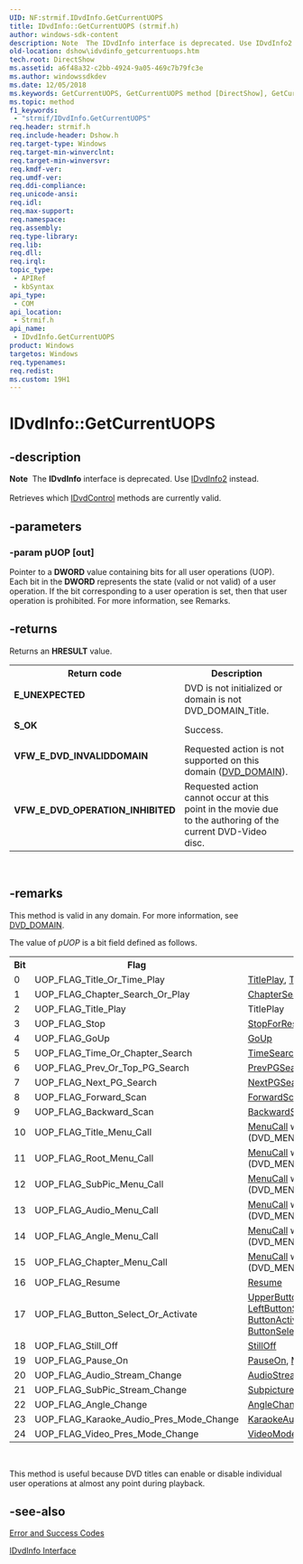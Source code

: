 ```yaml
---
UID: NF:strmif.IDvdInfo.GetCurrentUOPS
title: IDvdInfo::GetCurrentUOPS (strmif.h)
author: windows-sdk-content
description: Note  The IDvdInfo interface is deprecated. Use IDvdInfo2 instead. Retrieves which IDvdControl methods are currently valid.
old-location: dshow\idvdinfo_getcurrentuops.htm
tech.root: DirectShow
ms.assetid: a6f48a32-c2bb-4924-9a05-469c7b79fc3e
ms.author: windowssdkdev
ms.date: 12/05/2018
ms.keywords: GetCurrentUOPS, GetCurrentUOPS method [DirectShow], GetCurrentUOPS method [DirectShow],IDvdInfo interface, IDvdInfo interface [DirectShow],GetCurrentUOPS method, IDvdInfo.GetCurrentUOPS, IDvdInfo::GetCurrentUOPS, IDvdInfoGetCurrentUOPS, dshow.idvdinfo_getcurrentuops, strmif/IDvdInfo::GetCurrentUOPS
ms.topic: method
f1_keywords: 
 - "strmif/IDvdInfo.GetCurrentUOPS"
req.header: strmif.h
req.include-header: Dshow.h
req.target-type: Windows
req.target-min-winverclnt: 
req.target-min-winversvr: 
req.kmdf-ver: 
req.umdf-ver: 
req.ddi-compliance: 
req.unicode-ansi: 
req.idl: 
req.max-support: 
req.namespace: 
req.assembly: 
req.type-library: 
req.lib: 
req.dll: 
req.irql: 
topic_type:
 - APIRef
 - kbSyntax
api_type:
 - COM
api_location:
 - Strmif.h
api_name:
 - IDvdInfo.GetCurrentUOPS
product: Windows
targetos: Windows
req.typenames: 
req.redist: 
ms.custom: 19H1
---
```


# IDvdInfo::GetCurrentUOPS


## -description



<div class="alert"><b>Note</b>  The <b>IDvdInfo</b> interface is deprecated. Use <a href="https://docs.microsoft.com/windows/desktop/api/strmif/nn-strmif-idvdinfo2">IDvdInfo2</a> instead.</div>
<div> </div>
Retrieves which <a href="https://docs.microsoft.com/windows/desktop/api/strmif/nn-strmif-idvdcontrol">IDvdControl</a> methods are currently valid.




## -parameters




### -param pUOP [out]

Pointer to a <b>DWORD</b> value containing bits for all user operations (UOP). Each bit in the <b>DWORD</b> represents the state (valid or not valid) of a user operation. If the bit corresponding to a user operation is set, then that user operation is prohibited. For more information, see Remarks.


## -returns



Returns an <b>HRESULT</b> value.

<table>
<tr>
<th>Return code</th>
<th>Description</th>
</tr>
<tr>
<td width="40%">
<dl>
<dt><b>E_UNEXPECTED</b></dt>
</dl>
</td>
<td width="60%">
DVD is not initialized or domain is not DVD_DOMAIN_Title.

</td>
</tr>
<tr>
<td width="40%">
<dl>
<dt><b>S_OK</b></dt>
</dl>
</td>
<td width="60%">
Success.

</td>
</tr>
<tr>
<td width="40%">
<dl>
<dt><b>VFW_E_DVD_INVALIDDOMAIN</b></dt>
</dl>
</td>
<td width="60%">
Requested action is not supported on this domain (<a href="https://docs.microsoft.com/windows/desktop/api/strmif/ne-strmif-tagdvd_domain">DVD_DOMAIN</a>).

</td>
</tr>
<tr>
<td width="40%">
<dl>
<dt><b>VFW_E_DVD_OPERATION_INHIBITED</b></dt>
</dl>
</td>
<td width="60%">
Requested action cannot occur at this point in the movie due to the authoring of the current DVD-Video disc.

</td>
</tr>
</table>
 




## -remarks



This method is valid in any domain. For more information, see <a href="https://docs.microsoft.com/windows/desktop/api/strmif/ne-strmif-tagdvd_domain">DVD_DOMAIN</a>.

The value of <i>pUOP</i> is a bit field defined as follows.

<table>
<tr>
<th>Bit
            </th>
<th>Flag
            </th>
<th>User function
            </th>
</tr>
<tr>
<td>0</td>
<td>UOP_FLAG_Title_Or_Time_Play</td>
<td>
<a href="https://docs.microsoft.com/windows/desktop/api/strmif/nf-strmif-idvdcontrol-titleplay">TitlePlay</a>, <a href="https://docs.microsoft.com/windows/desktop/api/strmif/nf-strmif-idvdcontrol-timeplay">TimePlay</a>
</td>
</tr>
<tr>
<td>1</td>
<td>UOP_FLAG_Chapter_Search_Or_Play</td>
<td>
<a href="https://docs.microsoft.com/windows/desktop/api/strmif/nf-strmif-idvdcontrol-chaptersearch">ChapterSearch</a>, <a href="https://docs.microsoft.com/windows/desktop/api/strmif/nf-strmif-idvdcontrol-chapterplay">ChapterPlay</a>
</td>
</tr>
<tr>
<td>2</td>
<td>UOP_FLAG_Title_Play</td>
<td>TitlePlay</td>
</tr>
<tr>
<td>3</td>
<td>UOP_FLAG_Stop</td>
<td>
<a href="https://docs.microsoft.com/windows/desktop/api/strmif/nf-strmif-idvdcontrol-stopforresume">StopForResume</a>
</td>
</tr>
<tr>
<td>4</td>
<td>UOP_FLAG_GoUp</td>
<td>
<a href="https://docs.microsoft.com/windows/desktop/api/strmif/nf-strmif-idvdcontrol-goup">GoUp</a>
</td>
</tr>
<tr>
<td>5</td>
<td>UOP_FLAG_Time_Or_Chapter_Search</td>
<td>
<a href="https://docs.microsoft.com/windows/desktop/api/strmif/nf-strmif-idvdcontrol-timesearch">TimeSearch</a>, <a href="https://docs.microsoft.com/windows/desktop/api/strmif/nf-strmif-idvdcontrol-chaptersearch">ChapterSearch</a>
</td>
</tr>
<tr>
<td>6</td>
<td>UOP_FLAG_Prev_Or_Top_PG_Search</td>
<td>
<a href="https://docs.microsoft.com/windows/desktop/api/strmif/nf-strmif-idvdcontrol-prevpgsearch">PrevPGSearch</a>, <a href="https://docs.microsoft.com/windows/desktop/api/strmif/nf-strmif-idvdcontrol-toppgsearch">TopPGSearch</a>
</td>
</tr>
<tr>
<td>7</td>
<td>UOP_FLAG_Next_PG_Search</td>
<td>
<a href="https://docs.microsoft.com/windows/desktop/api/strmif/nf-strmif-idvdcontrol-nextpgsearch">NextPGSearch</a>
</td>
</tr>
<tr>
<td>8</td>
<td>UOP_FLAG_Forward_Scan</td>
<td>
<a href="https://docs.microsoft.com/windows/desktop/api/strmif/nf-strmif-idvdcontrol-forwardscan">ForwardScan</a>
</td>
</tr>
<tr>
<td>9</td>
<td>UOP_FLAG_Backward_Scan</td>
<td>
<a href="https://docs.microsoft.com/windows/desktop/api/strmif/nf-strmif-idvdcontrol-backwardscan">BackwardScan</a>
</td>
</tr>
<tr>
<td>10</td>
<td>UOP_FLAG_Title_Menu_Call</td>
<td>
<a href="https://docs.microsoft.com/windows/desktop/api/strmif/nf-strmif-idvdcontrol-menucall">MenuCall</a> with a parameter value of 2 (DVD_MENU_Title)</td>
</tr>
<tr>
<td>11</td>
<td>UOP_FLAG_Root_Menu_Call</td>
<td>
<a href="https://docs.microsoft.com/windows/desktop/api/strmif/nf-strmif-idvdcontrol-menucall">MenuCall</a> with a parameter value of 3 (DVD_MENU_Root)</td>
</tr>
<tr>
<td>12</td>
<td>UOP_FLAG_SubPic_Menu_Call</td>
<td>
<a href="https://docs.microsoft.com/windows/desktop/api/strmif/nf-strmif-idvdcontrol-menucall">MenuCall</a> with a parameter value of 4 (DVD_MENU_Subpicture)</td>
</tr>
<tr>
<td>13</td>
<td>UOP_FLAG_Audio_Menu_Call</td>
<td>
<a href="https://docs.microsoft.com/windows/desktop/api/strmif/nf-strmif-idvdcontrol-menucall">MenuCall</a> with a parameter value of 5 (DVD_MENU_Audio)</td>
</tr>
<tr>
<td>14</td>
<td>UOP_FLAG_Angle_Menu_Call</td>
<td>
<a href="https://docs.microsoft.com/windows/desktop/api/strmif/nf-strmif-idvdcontrol-menucall">MenuCall</a> with a parameter value of 6 (DVD_MENU_Angle)</td>
</tr>
<tr>
<td>15</td>
<td>UOP_FLAG_Chapter_Menu_Call</td>
<td>
<a href="https://docs.microsoft.com/windows/desktop/api/strmif/nf-strmif-idvdcontrol-menucall">MenuCall</a> with a parameter value of 7 (DVD_MENU_Chapter)</td>
</tr>
<tr>
<td>16</td>
<td>UOP_FLAG_Resume</td>
<td>
<a href="https://docs.microsoft.com/windows/desktop/api/strmif/nf-strmif-idvdcontrol-resume">Resume</a>
</td>
</tr>
<tr>
<td>17</td>
<td>UOP_FLAG_Button_Select_Or_Activate</td>
<td>
<a href="https://docs.microsoft.com/windows/desktop/api/strmif/nf-strmif-idvdcontrol-upperbuttonselect">UpperButtonSelect</a>, <a href="https://docs.microsoft.com/windows/desktop/api/strmif/nf-strmif-idvdcontrol-lowerbuttonselect">LowerButtonSelect</a>, <a href="https://docs.microsoft.com/windows/desktop/api/strmif/nf-strmif-idvdcontrol-leftbuttonselect">LeftButtonSelect</a>, <a href="https://docs.microsoft.com/windows/desktop/api/strmif/nf-strmif-idvdcontrol-rightbuttonselect">RightButtonSelect</a>, <a href="https://docs.microsoft.com/windows/desktop/api/strmif/nf-strmif-idvdcontrol-buttonactivate">ButtonActivate</a>, <a href="https://docs.microsoft.com/windows/desktop/api/strmif/nf-strmif-idvdcontrol-buttonselectandactivate">ButtonSelectAndActivate</a>
</td>
</tr>
<tr>
<td>18</td>
<td>UOP_FLAG_Still_Off</td>
<td>
<a href="https://docs.microsoft.com/windows/desktop/api/strmif/nf-strmif-idvdcontrol-stilloff">StillOff</a>
</td>
</tr>
<tr>
<td>19</td>
<td>UOP_FLAG_Pause_On</td>
<td>
<a href="https://docs.microsoft.com/windows/desktop/api/strmif/nf-strmif-idvdcontrol-pauseon">PauseOn</a>, <a href="https://docs.microsoft.com/windows/desktop/api/strmif/nf-strmif-idvdcontrol-menulanguageselect">MenuLanguageSelect</a>
</td>
</tr>
<tr>
<td>20</td>
<td>UOP_FLAG_Audio_Stream_Change</td>
<td>
<a href="https://docs.microsoft.com/windows/desktop/api/strmif/nf-strmif-idvdcontrol-audiostreamchange">AudioStreamChange</a>
</td>
</tr>
<tr>
<td>21</td>
<td>UOP_FLAG_SubPic_Stream_Change</td>
<td>
<a href="https://docs.microsoft.com/windows/desktop/api/strmif/nf-strmif-idvdcontrol-subpicturestreamchange">SubpictureStreamChange</a>
</td>
</tr>
<tr>
<td>22</td>
<td>UOP_FLAG_Angle_Change</td>
<td>
<a href="https://docs.microsoft.com/windows/desktop/api/strmif/nf-strmif-idvdcontrol-anglechange">AngleChange</a>, <a href="https://docs.microsoft.com/windows/desktop/api/strmif/nf-strmif-idvdcontrol-parentallevelselect">ParentalLevelSelect</a>
</td>
</tr>
<tr>
<td>23</td>
<td>UOP_FLAG_Karaoke_Audio_Pres_Mode_Change</td>
<td>
<a href="https://docs.microsoft.com/windows/desktop/api/strmif/nf-strmif-idvdcontrol-karaokeaudiopresentationmodechange">KaraokeAudioPresentationModeChange</a>
</td>
</tr>
<tr>
<td>24</td>
<td>UOP_FLAG_Video_Pres_Mode_Change</td>
<td>
<a href="https://docs.microsoft.com/windows/desktop/api/strmif/nf-strmif-idvdcontrol-videomodepreferrence">VideoModePreferrence</a>
</td>
</tr>
</table>
 

This method is useful because DVD titles can enable or disable individual user operations at almost any point during playback.




## -see-also




<a href="https://docs.microsoft.com/windows/desktop/DirectShow/error-and-success-codes">Error and Success Codes</a>



<a href="https://docs.microsoft.com/windows/desktop/api/strmif/nn-strmif-idvdinfo">IDvdInfo Interface</a>
 

 

